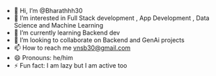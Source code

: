 - 👋 Hi, I’m @Bharathhh30
- 👀 I’m interested in Full Stack development , App Development , Data Science and Machine Learning
- 🌱 I’m currently learning Backend dev
- 💞️ I’m looking to collaborate on Backend and GenAi projects
- 📫 How to reach me vnsb30@gmail.com
- 😄 Pronouns: he/him
- ⚡ Fun fact: I am lazy but I am active too

<!---
Bharathhh30/Bharathhh30 is a ✨ special ✨ repository because its `README.md` (this file) appears on your GitHub profile.
You can click the Preview link to take a look at your changes.
--->
